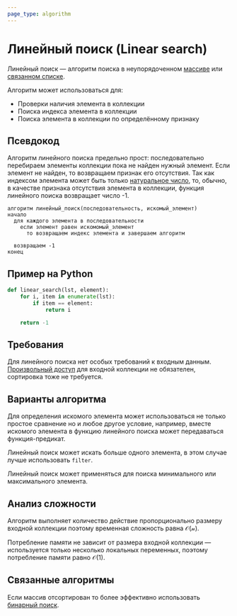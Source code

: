 ```yaml
---
page_type: algorithm
---
```


# Линейный поиск (Linear search)

Линейный поиск — алгоритм поиска в неупорядоченном [массиве](20221025215309.md) или [связанном списке](20221024232535.md).

Алгоритм может использоваться для:

* Проверки наличия элемента в коллекции
* Поиска индекса элемента в коллекции
* Поиска элемента в коллекции по определённому признаку

## Псевдокод

Алгоритм линейного поиска предельно прост: последовательно перебираем элементы коллекции пока не найден нужный элемент. Если элемент не найден, то возвращаем признак его отсутствия. Так как индексом элемента может быть только [натуральное число](20221108225922.md), то, обычно, в качестве признака отсутствия элемента в коллекции, функция линейного поиска возвращает число -1.

```
алгоритм линейный_поиск(последовательность, искомый_элемент)
начало
  для каждого элемента в последовательности
    если элемент равен искомомый_элемент
      то возвращаем индекс элемента и завершаем алгоритм
  
  возвращаем -1
конец
```

## Пример на Python

```python
def linear_search(lst, element):
    for i, item in enumerate(lst):
        if item == element:
            return i

    return -1
```
## Требования

Для линейного поиска нет особых требований к входным данным. [Произвольный доступ](20221108225121.md) для входной коллекции не обязателен, сортировка тоже не требуется.

## Варианты алгоритма

Для определения искомого элемента может использоваться не только простое сравнение но и любое другое условие, например, вместе искомого элемента в функцию линейного поиска может передаваться функция-предикат.

Линейный поиск может искать больше одного элемента, в этом случае лучше использовать `filter`.

Линейный поиск может применяться для поиска минимального или максимального элемента.

## Анализ сложности

Алгоритм выполняет количество действие пропорционально размеру входной коллекции поэтому временная сложность равна $\mathcal{O(n)}$.

Потребление памяти не зависит от размера входной коллекции — используется только несколько локальных переменных, поэтому потребление памяти равно $\mathcal{O(1)}$.

## Связанные алгоритмы

Если массив отсортирован то более эффективно использовать [бинарный поиск](20221025215226.md).
